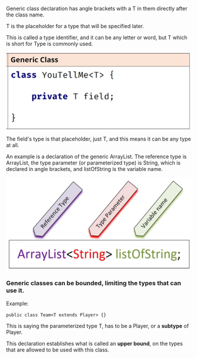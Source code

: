 Generic class declaration has angle brackets with a T in them directly after the class name.

T is the placeholder for a type that will be specified later.

This is called a type identifier, and it can be any letter or word, but T which is short for Type is commonly used.

![img.png](img.png)

The field's type is that placeholder, just T, and this means it can be any type at all.

An example is a declaration of the generic ArrayList. The reference type is ArrayList, the type parameter (or parameterized type) is String, which is declared in angle brackets, and listOfString is the variable name.

![img_1.png](img_1.png)

### Generic classes can be bounded, limiting the types that can use it.

Example:
```aidl
public class Team<T extends Player> {}
```
This is saying the parameterized type T, has to be a Player, or a **subtype** of Player.

This declaration establishes what is called an **upper bound**, on the types that are allowed to be used with this class.